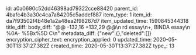 id: a0a0690c52dd46398ad79322cce88420
parent_id: 4bafc4b3a30c4ca7a84205c5addef887
item_type: 1
item_id: da7f93502f4b48e1a2a48ea2f98267d7
item_updated_time: 1590845344318
title_diff: 
body_diff: "@@ -132,16 +132,29 @@\n rd essay\n+, BINDA essay\n %0A- %5Bx%5D C\n"
metadata_diff: {"new":{},"deleted":[]}
encryption_cipher_text: 
encryption_applied: 0
updated_time: 2020-05-30T13:37:27.382Z
created_time: 2020-05-30T13:37:27.382Z
type_: 13